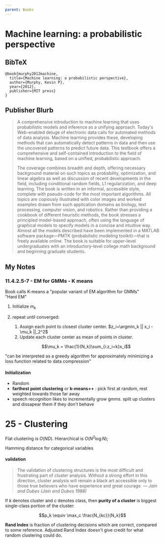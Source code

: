 ```yaml
---
parent: Books
---
```


# Machine learning: a probabilistic perspective


## BibTeX
```
@book{murphy2012machine,
  title={Machine learning: a probabilistic perspective},
  author={Murphy, Kevin P},
  year={2012},
  publisher={MIT press}
}
```

## Publisher Blurb

> A comprehensive introduction to machine learning that uses probabilistic models and inference as a unifying approach.
Today's Web-enabled deluge of electronic data calls for automated methods of data analysis. Machine learning provides these, developing methods that can automatically detect patterns in data and then use the uncovered patterns to predict future data. This textbook offers a comprehensive and self-contained introduction to the field of machine learning, based on a unified, probabilistic approach.
>
> The coverage combines breadth and depth, offering necessary background material on such topics as probability, optimization, and linear algebra as well as discussion of recent developments in the field, including conditional random fields, L1 regularization, and deep learning. The book is written in an informal, accessible style, complete with pseudo-code for the most important algorithms. All topics are copiously illustrated with color images and worked examples drawn from such application domains as biology, text processing, computer vision, and robotics. Rather than providing a cookbook of different heuristic methods, the book stresses a principled model-based approach, often using the language of graphical models to specify models in a concise and intuitive way. Almost all the models described have been implemented in a MATLAB software package—PMTK (probabilistic modeling toolkit)—that is freely available online. The book is suitable for upper-level undergraduates with an introductory-level college math background and beginning graduate students.


## My Notes


### 11.4.2.5-7 - EM for GMMs - K means

Book calls K-means a "popular variant of  EM algorithm for GMMs"  
"Hard EM"

1. Initialize $m_k$
2. repeat until converged:
   1. Assign each point to closest cluster center. $z_i=\argmin_k || x_i -\mu_k ||_2^2$
   2. Update each cluster center as mean of points in cluster. 
    
   $$\mu_k = \frac{1}{N_k}\sum_{i:z_i=k}x_i$$

"can be
interpreted as a greedy algorithm for approximately minimizing a loss function related to data
compression"

#### Initialization

- Random
- **farthest point clustering** or **k-means++** : pick first at random, rest weighted towards those far away
- speech recognition likes to incrementally grow gmms. split up clusters and dissapear them if they don't behave


# 25 - Clustering

Flat clustering is $O(ND)$. Hierarchical is $O(N^2 \log N)$;

Hamming distance for categorical variables

#### validation

> The validation of clustering structures is the most difficult and frustrating part of cluster
analysis. Without a strong effort in this direction, cluster analysis will remain a black art
accessible only to those true believers who have experience and great courage. — *Jain
and Dubes (Jain and Dubes 1988)*

If $k$ denotes cluster and $c$ denotes class, then **purity of a cluster** is biggest single-class portion of the cluster:

$$p_k \equiv \max_c \frac{N_{kc}}{N_k}$$

**Rand Index** is fraction of clustering decisions which are correct, compared to some reference. Adjusted Rand Index doesn't give credit for what random clustering could do.